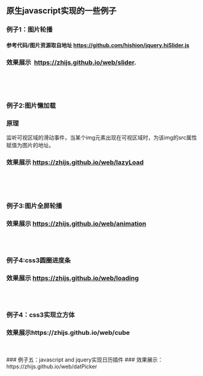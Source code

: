 ## 原生javascript实现的一些例子  
### 例子1：图片轮播    
#### 参考代码/图片资源取自地址 https://github.com/hishion/jquery.hiSlider.js    
### 效果展示  https://zhijs.github.io/web/slider.  
<br/>
<br/>
<br/>
   
### 例子2:图片懒加载 
### 原理  
监听可视区域的滑动事件，当某个img元素出现在可视区域时，为该img的src属性赋值为图片的地址。
### 效果展示 https://zhijs.github.io/web/lazyLoad
<br/>
<br/>
<br/>


### 例子3:图片全屏轮播
### 效果展示 https://zhijs.github.io/web/animation
<br/>
<br/>

### 例子4:css3圆圈进度条
### 效果展示 https://zhijs.github.io/web/loading
<br/>
<br/>  

### 例子4：css3实现立方体
### 效果展示https://zhijs.github.io/web/cube
<br/>
<br/>
### 例子五：javascript and jquery实现日历插件
### 效果展示：https://zhijs.github.io/web/datPicker


